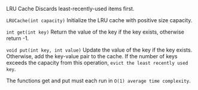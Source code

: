 LRU Cache Discards least-recently-used items first.

`LRUCache(int capacity)` Initialize the LRU cache with positive size capacity.

`int get(int key)` Return the value of the key if the key exists, otherwise return -1.

`void put(int key, int value)` Update the value of the key if the key exists. Otherwise, add the key-value pair to the cache. 
If the number of keys exceeds the capacity from this operation, `evict the least recently used key`.

The functions get and put must each run in `O(1) average time complexity`.